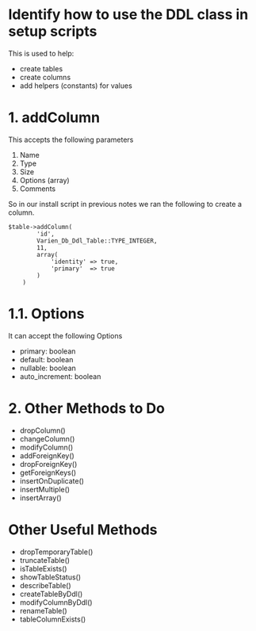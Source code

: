 # Identify how to use the DDL class in setup scripts

This is used to help:

- create tables
- create columns
- add helpers (constants) for values


# 1. addColumn

This accepts the following parameters

1. Name
2. Type
3. Size
4. Options (array)
5. Comments

So in our install script in previous notes we ran the following to create a column.

    $table->addColumn(
            'id',
            Varien_Db_Ddl_Table::TYPE_INTEGER,
            11,
            array(
                'identity' => true,
                'primary'  => true
            )
        )

# 1.1. Options

It can accept the following Options

- primary: boolean
- default: boolean
- nullable: boolean
- auto_increment: boolean

# 2. Other Methods to Do


- dropColumn()
- changeColumn()
- modifyColumn()
- addForeignKey()
- dropForeignKey()
- getForeignKeys()
- insertOnDuplicate()
- insertMultiple()
- insertArray()


# Other Useful Methods


- dropTemporaryTable()
- truncateTable()
- isTableExists()
- showTableStatus()
- describeTable()
- createTableByDdl()
- modifyColumnByDdl()
- renameTable()
- tableColumnExists()
